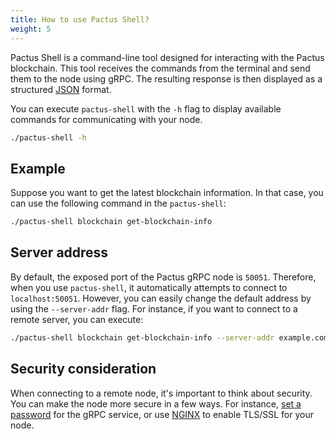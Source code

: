 ```yaml
---
title: How to use Pactus Shell?
weight: 5
---
```


Pactus Shell is a command-line tool designed for interacting with the Pactus blockchain.
This tool receives the commands from the terminal and send them to the node using gRPC.
The resulting response is then displayed as a structured [JSON](https://www.json.org) format.

You can execute `pactus-shell` with the `-h` flag to display available commands for communicating with your node.

```bash
./pactus-shell -h
```

## Example

Suppose you want to get the latest blockchain information.
In that case, you can use the following command in the `pactus-shell`:

```bash
./pactus-shell blockchain get-blockchain-info
```

## Server address

By default, the exposed port of the Pactus gRPC node is `50051`.
Therefore, when you use `pactus-shell`, it automatically attempts to connect to `localhost:50051`.
However, you can easily change the default address by using the `--server-addr` flag.
For instance, if you want to connect to a remote server, you can execute:

```bash
./pactus-shell blockchain get-blockchain-info --server-addr example.com:50051
```

## Security consideration

When connecting to a remote node, it's important to think about security.
You can make the node more secure in a few ways.
For instance, [set a password](/docs/tutorials/grpc-basic-auth/) for the gRPC service,
or use [NGINX](https://www.nginx.com/blog/nginx-1-13-10-grpc/) to enable TLS/SSL for your node.
